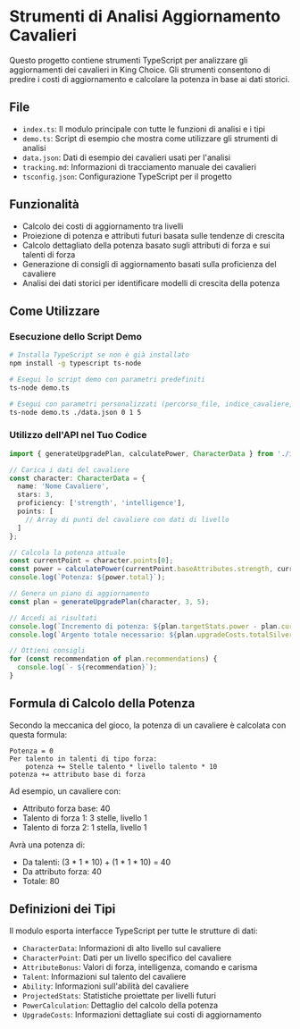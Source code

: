 # Strumenti di Analisi Aggiornamento Cavalieri

Questo progetto contiene strumenti TypeScript per analizzare gli aggiornamenti dei cavalieri in King Choice. Gli strumenti consentono di predire i costi di aggiornamento e calcolare la potenza in base ai dati storici.

## File

- `index.ts`: Il modulo principale con tutte le funzioni di analisi e i tipi
- `demo.ts`: Script di esempio che mostra come utilizzare gli strumenti di analisi
- `data.json`: Dati di esempio dei cavalieri usati per l'analisi
- `tracking.md`: Informazioni di tracciamento manuale dei cavalieri
- `tsconfig.json`: Configurazione TypeScript per il progetto

## Funzionalità

- Calcolo dei costi di aggiornamento tra livelli
- Proiezione di potenza e attributi futuri basata sulle tendenze di crescita
- Calcolo dettagliato della potenza basato sugli attributi di forza e sui talenti di forza
- Generazione di consigli di aggiornamento basati sulla proficienza del cavaliere
- Analisi dei dati storici per identificare modelli di crescita della potenza

## Come Utilizzare

### Esecuzione dello Script Demo

```bash
# Installa TypeScript se non è già installato
npm install -g typescript ts-node

# Esegui lo script demo con parametri predefiniti
ts-node demo.ts

# Esegui con parametri personalizzati (percorso_file, indice_cavaliere, livello_attuale, livello_target)
ts-node demo.ts ./data.json 0 1 5
```

### Utilizzo dell'API nel Tuo Codice

```typescript
import { generateUpgradePlan, calculatePower, CharacterData } from './index';

// Carica i dati del cavaliere
const character: CharacterData = {
  name: 'Nome Cavaliere',
  stars: 3,
  proficiency: ['strength', 'intelligence'],
  points: [
    // Array di punti del cavaliere con dati di livello
  ]
};

// Calcola la potenza attuale
const currentPoint = character.points[0];
const power = calculatePower(currentPoint.baseAttributes.strength, currentPoint.talents);
console.log(`Potenza: ${power.total}`);

// Genera un piano di aggiornamento
const plan = generateUpgradePlan(character, 3, 5);

// Accedi ai risultati
console.log(`Incremento di potenza: ${plan.targetStats.power - plan.currentStats.power}`);
console.log(`Argento totale necessario: ${plan.upgradeCosts.totalSilver}`);

// Ottieni consigli
for (const recommendation of plan.recommendations) {
  console.log(`- ${recommendation}`);
}
```

## Formula di Calcolo della Potenza

Secondo la meccanica del gioco, la potenza di un cavaliere è calcolata con questa formula:

```
Potenza = 0
Per talento in talenti di tipo forza:
    potenza += Stelle talento * livello talento * 10
potenza += attributo base di forza
```

Ad esempio, un cavaliere con:
- Attributo forza base: 40
- Talento di forza 1: 3 stelle, livello 1
- Talento di forza 2: 1 stella, livello 1

Avrà una potenza di:
- Da talenti: (3 * 1 * 10) + (1 * 1 * 10) = 40
- Da attributo forza: 40
- Totale: 80

## Definizioni dei Tipi

Il modulo esporta interfacce TypeScript per tutte le strutture di dati:

- `CharacterData`: Informazioni di alto livello sul cavaliere
- `CharacterPoint`: Dati per un livello specifico del cavaliere
- `AttributeBonus`: Valori di forza, intelligenza, comando e carisma
- `Talent`: Informazioni sul talento del cavaliere
- `Ability`: Informazioni sull'abilità del cavaliere
- `ProjectedStats`: Statistiche proiettate per livelli futuri
- `PowerCalculation`: Dettaglio del calcolo della potenza
- `UpgradeCosts`: Informazioni dettagliate sui costi di aggiornamento